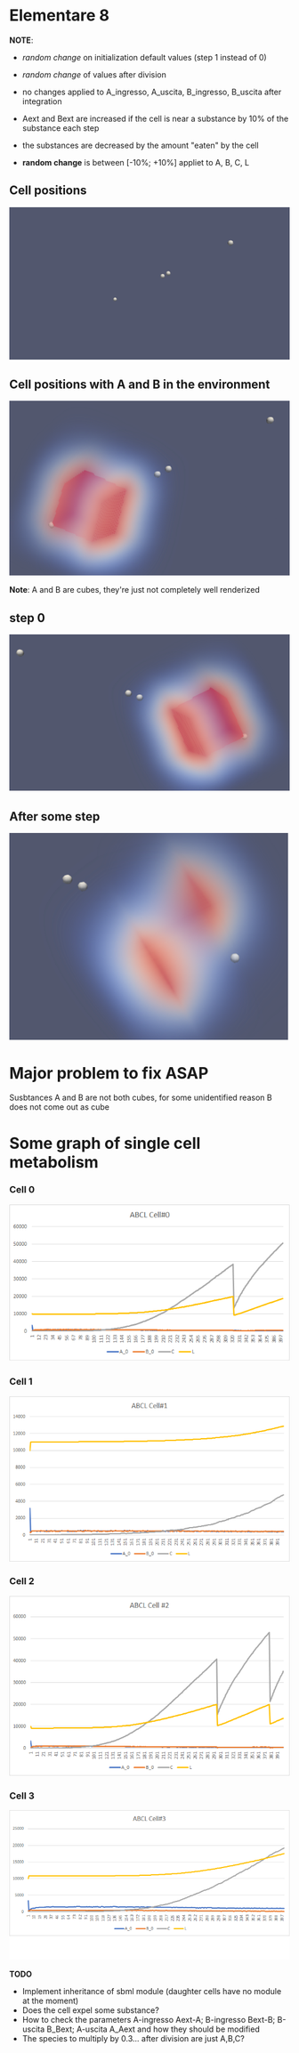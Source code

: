# Elementare 8

__NOTE__: 

* _random change_ on initialization default values (step 1 instead of 0)
* _random change_ of values after division
* no changes applied to A_ingresso, A_uscita, B_ingresso, B_uscita after integration
* Aext and Bext are increased if the cell is near a substance by 10% of the substance each step
* the substances are decreased by the amount "eaten" by the cell

* __random change__ is between [-10%; +10%] appliet to A, B, C, L

## Cell positions
![cell_position](positions.png)

## Cell positions with A and B in the environment
![environment](cell_and_substances.png)

__Note__: A and B are cubes, they're just not completely well renderized

## step 0
![step0](step0.png)

## After some step
![some_step](some_step.png)

# Major problem to fix ASAP
Susbtances A and B are not both cubes, for some unidentified reason B does not come out as cube

# Some graph of single cell metabolism

### Cell 0
![cell0](Cell0.png)

### Cell 1
![cell0](Cell1.png)

### Cell 2
![cell0](Cell2.png)

### Cell 3
![cell0](Cell3.png)


__TODO__  
* Implement inheritance of sbml module (daughter cells have no module at the moment)
* Does the cell expel some substance?
* How to check the parameters A-ingresso Aext-A; B-ingresso Bext-B; B-uscita B_Bext; A-uscita A_Aext 
  and how they should be modified
* The species to multiply by 0.3... after division are just A,B,C?
